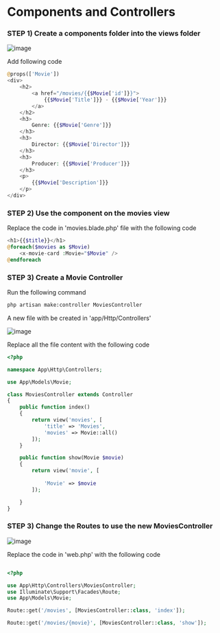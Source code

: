 # Components and Controllers

### STEP 1) Create a components folder into the views folder

![image](https://user-images.githubusercontent.com/31894600/194683736-baea2ef8-72dc-4f62-92ce-72610df697f5.png)

Add following code

```php
@props(['Movie'])
<div>
    <h2>
        <a href="/movies/{{$Movie['id']}}">
            {{$Movie['Title']}} - {{$Movie['Year']}}
        </a>
    </h2>
    <h3>
        Genre: {{$Movie['Genre']}}
    </h3>
    <h3>
        Director: {{$Movie['Director']}}
    </h3>
    <h3>
        Producer: {{$Movie['Producer']}}
    </h3>
    <p>
        {{$Movie['Description']}}
    </p>
</div>
```

### STEP 2) Use the component on the movies view

Replace the code in 'movies.blade.php' file with the following code

```php
<h1>{{$title}}</h1>
@foreach($movies as $Movie)
    <x-movie-card :Movie="$Movie" />
@endforeach
```

### STEP 3) Create a Movie Controller

Run the following command

```bash
php artisan make:controller MoviesController
```

A new file with be created in 'app/Http/Controllers'

![image](https://user-images.githubusercontent.com/31894600/194685997-20b41a6e-877c-461c-8a31-d059638fa696.png)


Replace all the file content with the following code

```php
<?php

namespace App\Http\Controllers;

use App\Models\Movie;

class MoviesController extends Controller
{
    public function index()
    {
        return view('movies', [
            'title' => 'Movies',
            'movies' => Movie::all()
        ]);
    }

    public function show(Movie $movie)
    {
        return view('movie', [
        
            'Movie' => $movie
        ]);

    }
}
```

### STEP 3) Change the Routes to use the new MoviesController

![image](https://user-images.githubusercontent.com/31894600/194686075-93bf31e4-9bc8-4091-9ee3-a74ad34605ba.png)

Replace the code in 'web.php' with the following code

```php

<?php

use App\Http\Controllers\MoviesController;
use Illuminate\Support\Facades\Route;
use App\Models\Movie;

Route::get('/movies', [MoviesController::class, 'index']);

Route::get('/movies/{movie}', [MoviesController::class, 'show']);

```
